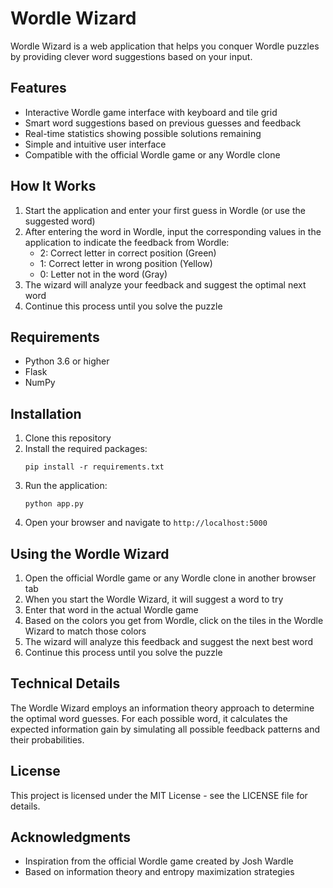 # Wordle Wizard

Wordle Wizard is a web application that helps you conquer Wordle puzzles by providing clever word suggestions based on your input.

## Features

- Interactive Wordle game interface with keyboard and tile grid
- Smart word suggestions based on previous guesses and feedback
- Real-time statistics showing possible solutions remaining
- Simple and intuitive user interface
- Compatible with the official Wordle game or any Wordle clone

## How It Works

1. Start the application and enter your first guess in Wordle (or use the suggested word)
2. After entering the word in Wordle, input the corresponding values in the application to indicate the feedback from Wordle:
   - 2: Correct letter in correct position (Green)
   - 1: Correct letter in wrong position (Yellow)
   - 0: Letter not in the word (Gray)
3. The wizard will analyze your feedback and suggest the optimal next word
4. Continue this process until you solve the puzzle

## Requirements

- Python 3.6 or higher
- Flask
- NumPy

## Installation

1. Clone this repository
2. Install the required packages:
   ```
   pip install -r requirements.txt
   ```
3. Run the application:
   ```
   python app.py
   ```
4. Open your browser and navigate to `http://localhost:5000`

## Using the Wordle Wizard

1. Open the official Wordle game or any Wordle clone in another browser tab
2. When you start the Wordle Wizard, it will suggest a word to try
3. Enter that word in the actual Wordle game
4. Based on the colors you get from Wordle, click on the tiles in the Wordle Wizard to match those colors
5. The wizard will analyze this feedback and suggest the next best word
6. Continue this process until you solve the puzzle

## Technical Details

The Wordle Wizard employs an information theory approach to determine the optimal word guesses. For each possible word, it calculates the expected information gain by simulating all possible feedback patterns and their probabilities.

## License

This project is licensed under the MIT License - see the LICENSE file for details.

## Acknowledgments

- Inspiration from the official Wordle game created by Josh Wardle
- Based on information theory and entropy maximization strategies 